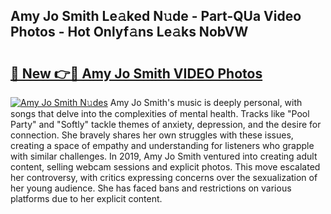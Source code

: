 ## Amy Jo Smith Le𝚊ked N𝚞de - Part-QUa Video Photos - Hot Onlyf𝚊ns Le𝚊ks NobVW

# <h2><a href="http://ac13022.deff.icu/?id=Amy+Jo+Smith">🔗 New 👉🔴 Amy Jo Smith VIDEO Photos</a></h2>

[![Amy Jo Smith N𝚞des](https://i.imgur.com/rIISA9y.gif)](http://ac13022.deff.icu/?id=Amy+Jo+Smith)
Amy Jo Smith's music is deeply personal, with songs that delve into the complexities of mental health. Tracks like "Pool Party" and "Softly" tackle themes of anxiety, depression, and the desire for connection. She bravely shares her own struggles with these issues, creating a space of empathy and understanding for listeners who grapple with similar challenges. In 2019, Amy Jo Smith ventured into creating adult content, selling webcam sessions and explicit photos. This move escalated her controversy, with critics expressing concerns over the sexualization of her young audience. She has faced bans and restrictions on various platforms due to her explicit content.
